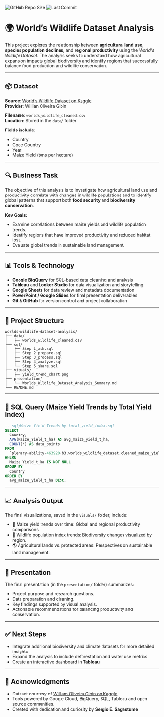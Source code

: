 ![GitHub Repo Size](https://img.shields.io/github/repo-size/ssagastume11/worlds-wildlife-dataset-analysis)
![Last Commit](https://img.shields.io/github/last-commit/ssagastume11/worlds-wildlife-dataset-analysis)

# 🌍 World’s Wildlife Dataset Analysis

This project explores the relationship between **agricultural land use**, **species population declines**, and **regional productivity** using the *World's Wildlife Dataset*. The analysis seeks to understand how agricultural expansion impacts global biodiversity and identify regions that successfully balance food production and wildlife conservation.

---

## 📦 Dataset

**Source**: [World’s Wildlife Dataset on Kaggle](https://www.kaggle.com/datasets/willianoliveiragibin/worlds-wildlife)  
**Provider**: Willian Oliveira Gibin  

**Filename**: `worlds_wildlife_cleaned.csv`  
**Location**: Stored in the `data/` folder  

**Fields include**:
- Country
- Code Country  
- Year  
- Maize Yield (tons per hectare)  

---

## 🔍 Business Task

The objective of this analysis is to investigate how agricultural land use and productivity correlate with changes in wildlife populations and to identify global patterns that support both **food security** and **biodiversity conservation**.

**Key Goals:**
- Examine correlations between maize yields and wildlife population trends.
- Identify regions that have improved productivity and reduced habitat loss.
- Evaluate global trends in sustainable land management.

---

## 📊 Tools & Technology

- **Google BigQuery** for SQL-based data cleaning and analysis  
- **Tableau** and **Looker Studio** for data visualization and storytelling  
- **Google Sheets** for data review and metadata documentation  
- **PowerPoint / Google Slides** for final presentation deliverables  
- **Git & GitHub** for version control and project collaboration  

---

## 📁 Project Structure

```plaintext
worlds-wildlife-dataset-analysis/
├── data/
│   ├── worlds_wildlife_cleaned.csv
├── sql/
│   ├── Step 1_ask.sql
│   ├── Step 2_prepare.sql
│   ├── Step 3_process.sql
│   ├── Step 4_analyze.sql
│   └── Step 5_share.sql
├── visuals/
│   ├── yield_trend_chart.png
├── presentation/
│   └── Worlds_Wildlife_Dataset_Analysis_Summary.md
└── README.md
```

---

## 🧮 SQL Query (Maize Yield Trends by Total Yield Index)

```sql
-- sql/Maize Yield Trends by total_yield_index.sql
SELECT
  Country,
  AVG(Maize_Yield_t_ha) AS avg_maize_yield_t_ha,
  COUNT(*) AS data_points
FROM
  `plenary-ability-463920-b3.worlds_wildlife_dataset.cleaned_maize_yields`
WHERE
  Maize_Yield_t_ha IS NOT NULL
GROUP BY
  Country
ORDER BY
  avg_maize_yield_t_ha DESC;
```

---

## 📈 Analysis Output
The final visualizations, saved in the `visuals/` folder, include:
- 🌾 Maize yield trends over time: Global and regional productivity comparisons
- 🦁 Wildlife population index trends: Biodiversity changes visualized by region.
- 🌎 Agricultural lands vs. protected areas: Perspectives on sustainable land management.

---

## 🧾 Presentation
The final presentation (in the `presentation/` folder) summarizes:
- Project purpose and research questions.
- Data preparation and cleaning.
- Key findings supported by visual analysis.
- Actionable recommendations for balancing productivity and conservation.
---

## ✅ Next Steps
- Integrate additional biodiversity and climate datasets for more detailed insights
- Expand the analysis to include deforestation and water use metrics
- Create an interactive dashboard in **Tableau**

---

## 🙌 Acknowledgments
- Dataset courtesy of [William Oliveira Gibin on Kaggle](https://www.kaggle.com/datasets/willianoliveiragibin/worlds-wildlife)
- Tools powered by Google Cloud, BigQuery, SQL, Tableau and open source communities.
- Created with dedication and curiosity by **Sergio E. Sagastume**
